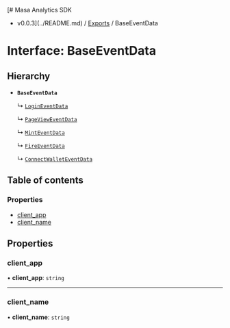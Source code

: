 [# Masa Analytics SDK
 - v0.0.3](../README.md) / [Exports](../modules.md) / BaseEventData

# Interface: BaseEventData

## Hierarchy

- **`BaseEventData`**

  ↳ [`LoginEventData`](LoginEventData.md)

  ↳ [`PageViewEventData`](PageViewEventData.md)

  ↳ [`MintEventData`](MintEventData.md)

  ↳ [`FireEventData`](FireEventData.md)

  ↳ [`ConnectWalletEventData`](ConnectWalletEventData.md)

## Table of contents

### Properties

- [client\_app](BaseEventData.md#client_app)
- [client\_name](BaseEventData.md#client_name)

## Properties

### client\_app

• **client\_app**: `string`

___

### client\_name

• **client\_name**: `string`
